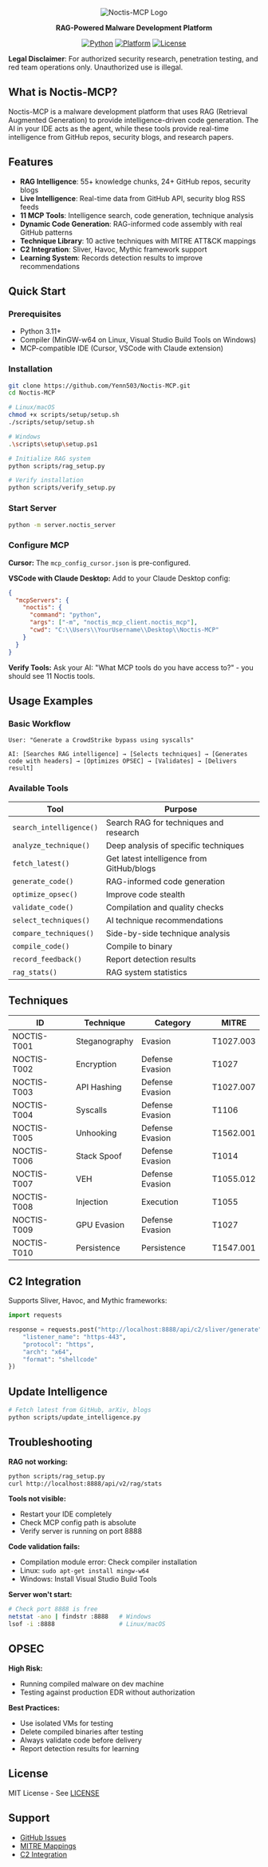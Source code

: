 <div align="center">

![Noctis-MCP Logo](NoctisAI.png)

**RAG-Powered Malware Development Platform**

[![Python](https://img.shields.io/badge/python-3.11+-blue.svg)](https://www.python.org/downloads/)
[![Platform](https://img.shields.io/badge/platform-Linux%20%7C%20Windows-lightgrey)](https://github.com/Yenn503/Noctis-MCP)
[![License](https://img.shields.io/badge/license-MIT-green)](LICENSE)

</div>

**Legal Disclaimer**: For authorized security research, penetration testing, and red team operations only. Unauthorized use is illegal.

## What is Noctis-MCP?

Noctis-MCP is a malware development platform that uses RAG (Retrieval Augmented Generation) to provide intelligence-driven code generation. The AI in your IDE acts as the agent, while these tools provide real-time intelligence from GitHub repos, security blogs, and research papers.

## Features

- **RAG Intelligence**: 55+ knowledge chunks, 24+ GitHub repos, security blogs
- **Live Intelligence**: Real-time data from GitHub API, security blog RSS feeds  
- **11 MCP Tools**: Intelligence search, code generation, technique analysis
- **Dynamic Code Generation**: RAG-informed code assembly with real GitHub patterns
- **Technique Library**: 10 active techniques with MITRE ATT&CK mappings
- **C2 Integration**: Sliver, Havoc, Mythic framework support
- **Learning System**: Records detection results to improve recommendations

## Quick Start

### Prerequisites

- Python 3.11+
- Compiler (MinGW-w64 on Linux, Visual Studio Build Tools on Windows)
- MCP-compatible IDE (Cursor, VSCode with Claude extension)

### Installation

```bash
git clone https://github.com/Yenn503/Noctis-MCP.git
cd Noctis-MCP

# Linux/macOS
chmod +x scripts/setup/setup.sh
./scripts/setup/setup.sh

# Windows
.\scripts\setup\setup.ps1

# Initialize RAG system
python scripts/rag_setup.py

# Verify installation
python scripts/verify_setup.py
```

### Start Server

```bash
python -m server.noctis_server
```

### Configure MCP

**Cursor:**
The `mcp_config_cursor.json` is pre-configured.

**VSCode with Claude Desktop:**
Add to your Claude Desktop config:

```json
{
  "mcpServers": {
    "noctis": {
      "command": "python",
      "args": ["-m", "noctis_mcp_client.noctis_mcp"],
      "cwd": "C:\\Users\\YourUsername\\Desktop\\Noctis-MCP"
    }
  }
}
```

**Verify Tools:**
Ask your AI: "What MCP tools do you have access to?" - you should see 11 Noctis tools.

## Usage Examples

### Basic Workflow

```
User: "Generate a CrowdStrike bypass using syscalls"

AI: [Searches RAG intelligence] → [Selects techniques] → [Generates code with headers] → [Optimizes OPSEC] → [Validates] → [Delivers result]
```

### Available Tools

| Tool | Purpose |
|------|---------|
| `search_intelligence()` | Search RAG for techniques and research |
| `analyze_technique()` | Deep analysis of specific techniques |
| `fetch_latest()` | Get latest intelligence from GitHub/blogs |
| `generate_code()` | RAG-informed code generation |
| `optimize_opsec()` | Improve code stealth |
| `validate_code()` | Compilation and quality checks |
| `select_techniques()` | AI technique recommendations |
| `compare_techniques()` | Side-by-side technique analysis |
| `compile_code()` | Compile to binary |
| `record_feedback()` | Report detection results |
| `rag_stats()` | RAG system statistics |

## Techniques

| ID | Technique | Category | MITRE |
|----|-----------|----------|-------|
| NOCTIS-T001 | Steganography | Evasion | T1027.003 |
| NOCTIS-T002 | Encryption | Defense Evasion | T1027 |
| NOCTIS-T003 | API Hashing | Defense Evasion | T1027.007 |
| NOCTIS-T004 | Syscalls | Defense Evasion | T1106 |
| NOCTIS-T005 | Unhooking | Defense Evasion | T1562.001 |
| NOCTIS-T006 | Stack Spoof | Defense Evasion | T1014 |
| NOCTIS-T007 | VEH | Defense Evasion | T1055.012 |
| NOCTIS-T008 | Injection | Execution | T1055 |
| NOCTIS-T009 | GPU Evasion | Defense Evasion | T1027 |
| NOCTIS-T010 | Persistence | Persistence | T1547.001 |

## C2 Integration

Supports Sliver, Havoc, and Mythic frameworks:

```python
import requests

response = requests.post("http://localhost:8888/api/c2/sliver/generate", json={
    "listener_name": "https-443",
    "protocol": "https",
    "arch": "x64",
    "format": "shellcode"
})
```

## Update Intelligence

```bash
# Fetch latest from GitHub, arXiv, blogs
python scripts/update_intelligence.py
```

## Troubleshooting

**RAG not working:**
```bash
python scripts/rag_setup.py
curl http://localhost:8888/api/v2/rag/stats
```

**Tools not visible:**
- Restart your IDE completely
- Check MCP config path is absolute
- Verify server is running on port 8888

**Code validation fails:**
- Compilation module error: Check compiler installation
- Linux: `sudo apt-get install mingw-w64`
- Windows: Install Visual Studio Build Tools

**Server won't start:**
```bash
# Check port 8888 is free
netstat -ano | findstr :8888   # Windows
lsof -i :8888                  # Linux/macOS
```

## OPSEC

**High Risk:**
- Running compiled malware on dev machine
- Testing against production EDR without authorization

**Best Practices:**
- Use isolated VMs for testing
- Delete compiled binaries after testing
- Always validate code before delivery
- Report detection results for learning

## License

MIT License - See [LICENSE](LICENSE)

## Support

- [GitHub Issues](https://github.com/Yenn503/Noctis-MCP/issues)
- [MITRE Mappings](docs/MITRE_MAPPING_SUMMARY.md)
- [C2 Integration](docs/C2_INTEGRATION.md)